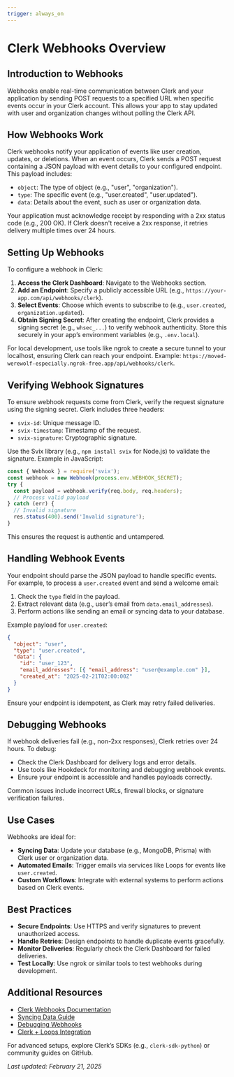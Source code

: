 ```yaml
---
trigger: always_on
---
```


# Clerk Webhooks Overview

## Introduction to Webhooks

Webhooks enable real-time communication between Clerk and your application by sending POST requests to a specified URL when specific events occur in your Clerk account. This allows your app to stay updated with user and organization changes without polling the Clerk API.[](https://clerk.com/docs/integrations/webhooks)

## How Webhooks Work

Clerk webhooks notify your application of events like user creation, updates, or deletions. When an event occurs, Clerk sends a POST request containing a JSON payload with event details to your configured endpoint. This payload includes:
- `object`: The type of object (e.g., "user", "organization").
- `type`: The specific event (e.g., "user.created", "user.updated").
- `data`: Details about the event, such as user or organization data.

Your application must acknowledge receipt by responding with a 2xx status code (e.g., 200 OK). If Clerk doesn't receive a 2xx response, it retries delivery multiple times over 24 hours.[](https://clerk.com/docs/integrations/webhooks)

## Setting Up Webhooks

To configure a webhook in Clerk:
1. **Access the Clerk Dashboard**: Navigate to the Webhooks section.
2. **Add an Endpoint**: Specify a publicly accessible URL (e.g., `https://your-app.com/api/webhooks/clerk`).
3. **Select Events**: Choose which events to subscribe to (e.g., `user.created`, `organization.updated`).
4. **Obtain Signing Secret**: After creating the endpoint, Clerk provides a signing secret (e.g., `whsec_...`) to verify webhook authenticity. Store this securely in your app’s environment variables (e.g., `.env.local`).

For local development, use tools like ngrok to create a secure tunnel to your localhost, ensuring Clerk can reach your endpoint. Example: `https://moved-werewolf-especially.ngrok-free.app/api/webhooks/clerk`.[](https://willschenk.com/labnotes/2024/clerk_webhooks/)[](https://ngrok.com/docs/integrations/clerk/webhooks/)

## Verifying Webhook Signatures

To ensure webhook requests come from Clerk, verify the request signature using the signing secret. Clerk includes three headers:
- `svix-id`: Unique message ID.
- `svix-timestamp`: Timestamp of the request.
- `svix-signature`: Cryptographic signature.

Use the Svix library (e.g., `npm install svix` for Node.js) to validate the signature. Example in JavaScript:
```javascript
const { Webhook } = require('svix');
const webhook = new Webhook(process.env.WEBHOOK_SECRET);
try {
  const payload = webhook.verify(req.body, req.headers);
  // Process valid payload
} catch (err) {
  // Invalid signature
  res.status(400).send('Invalid signature');
}
```
This ensures the request is authentic and untampered.[](https://willschenk.com/labnotes/2024/clerk_webhooks/)

## Handling Webhook Events

Your endpoint should parse the JSON payload to handle specific events. For example, to process a `user.created` event and send a welcome email:
1. Check the `type` field in the payload.
2. Extract relevant data (e.g., user’s email from `data.email_addresses`).
3. Perform actions like sending an email or syncing data to your database.

Example payload for `user.created`:
```json
{
  "object": "user",
  "type": "user.created",
  "data": {
    "id": "user_123",
    "email_addresses": [{ "email_address": "user@example.com" }],
    "created_at": "2025-02-21T02:00:00Z"
  }
}
```
Ensure your endpoint is idempotent, as Clerk may retry failed deliveries.[](https://willschenk.com/labnotes/2024/clerk_webhooks/)

## Debugging Webhooks

If webhook deliveries fail (e.g., non-2xx responses), Clerk retries over 24 hours. To debug:
- Check the Clerk Dashboard for delivery logs and error details.
- Use tools like Hookdeck for monitoring and debugging webhook events.
- Ensure your endpoint is accessible and handles payloads correctly.

Common issues include incorrect URLs, firewall blocks, or signature verification failures.[](https://clerk.com/docs/webhooks/debug-your-webhooks)[](https://hookdeck.com/webhooks/platforms/page/1/clerk)

## Use Cases

Webhooks are ideal for:
- **Syncing Data**: Update your database (e.g., MongoDB, Prisma) with Clerk user or organization data.[](https://dev.to/devlawrence/sync-clerk-users-to-your-database-using-webhooks-a-step-by-step-guide-263i)[](https://gist.github.com/perkinsjr/0e4f380403083d5782049affaaafaacd)
- **Automated Emails**: Trigger emails via services like Loops for events like `user.created`.[](https://clerk.com/docs/webhooks/loops)
- **Custom Workflows**: Integrate with external systems to perform actions based on Clerk events.

## Best Practices

- **Secure Endpoints**: Use HTTPS and verify signatures to prevent unauthorized access.
- **Handle Retries**: Design endpoints to handle duplicate events gracefully.
- **Monitor Deliveries**: Regularly check the Clerk Dashboard for failed deliveries.
- **Test Locally**: Use ngrok or similar tools to test webhooks during development.[](https://ngrok.com/docs/integrations/clerk/webhooks/)

## Additional Resources

- [Clerk Webhooks Documentation](https://clerk.com/docs/webhooks/overview)
- [Syncing Data Guide](https://clerk.com/docs/webhooks/sync-data)
- [Debugging Webhooks](https://clerk.com/docs/webhooks/debug)
- [Clerk + Loops Integration](https://clerk.com/docs/integrations/loops)

For advanced setups, explore Clerk’s SDKs (e.g., `clerk-sdk-python`) or community guides on GitHub.[](https://github.com/clerk/clerk-sdk-python/blob/main/docs/sdks/webhooks/README.md)[](https://gist.github.com/perkinsjr/0e4f380403083d5782049affaaafaacd)

*Last updated: February 21, 2025*[](https://clerk.com/docs/webhooks/overview)